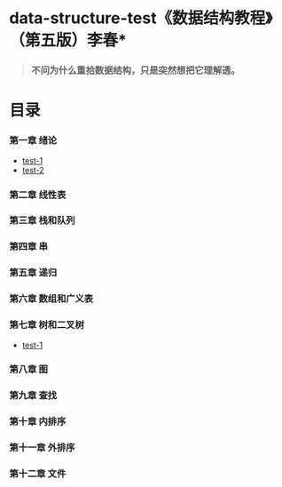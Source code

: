 <!--
 * @Date        : 2020-05-21 16:40:42
 * @LastEditors : anlzou
 * @Github      : https://github.com/anlzou
 * @LastEditTime: 2020-05-22 17:35:34
 * @FilePath    : \data-structure\README.md
 * @Describe    : 
--> 
# data-structure-test《数据结构教程》（第五版）李春*
>### 不问为什么重拾数据结构，只是突然想把它理解透。

# 目录
### 第一章 绪论
- [test-1](./chapters/chapter01-introduction/test-1.md)
- [test-2](./chapters/chapter01-introduction/test-2.md)
### 第二章 线性表
### 第三章 栈和队列
### 第四章 串
### 第五章 递归
### 第六章 数组和广义表
### 第七章 树和二叉树
- [test-1](./chapters/chapter07-trees-and-binary-trees/test-1.md)
### 第八章 图
### 第九章 查找
### 第十章 内排序
### 第十一章 外排序
### 第十二章 文件